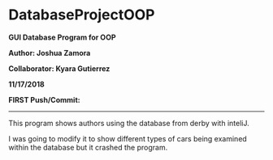 # DatabaseProjectOOP
**GUI Database Program for OOP**


**Author: Joshua Zamora**


**Collaborator: Kyara Gutierrez**

**11/17/2018**


**FIRST Push/Commit:**
_______________________________________________________________________________________
This program shows authors using the database from derby with inteliJ.


I was going to modify it to show different types of cars being examined within the database but it crashed the program.
